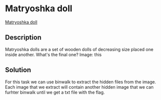 # Matryoshka doll

[Matryoshka doll](https://play.picoctf.org/practice/challenge/129)

## Description

Matryoshka dolls are a set of wooden dolls of decreasing size placed one inside another. What's the final one? Image: this

## Solution

For this task we can use binwalk to extract the hidden files from the image. Each image that we extract will contain another hidden image that we can furhter binwalk until we get a txt file with the flag.